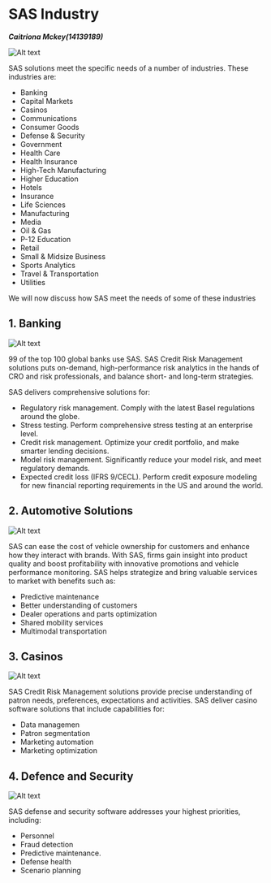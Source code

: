 SAS Industry
===========
***Caitriona Mckey(14139189)***

![Alt text](https://images.pexels.com/photos/459728/pexels-photo-459728.jpeg?auto=compress&cs=tinysrgb&h=350)


SAS solutions meet the specific needs of a number of industries. These industries are: 

*  Banking
*  Capital Markets
*  Casinos
*  Communications
*  Consumer Goods
*  Defense & Security
*  Government
*  Health Care
*  Health Insurance
*  High-Tech Manufacturing
*  Higher Education
*  Hotels
*  Insurance
*  Life Sciences
*  Manufacturing
*  Media
*  Oil & Gas
*  P-12 Education
*  Retail
*  Small & Midsize Business
*  Sports Analytics
*  Travel & Transportation
*  Utilities

We will now discuss how SAS meet the needs of some of these industries
## 1. Banking
![Alt text](https://exitpromise.com/wp-content/uploads/2013/07/Banking-Structure.jpg?auto=compress&cs=tinysrgb&h=350)


99 of the top 100 global banks use SAS.
 SAS Credit Risk Management solutions  puts on-demand, high-performance risk analytics in the hands of CRO and risk professionals, and balance short- and long-term strategies.

SAS delivers comprehensive solutions for:  
* Regulatory risk management. Comply with the latest Basel regulations around the globe.
* Stress testing. Perform comprehensive stress testing at an enterprise level.
* Credit risk management. Optimize your credit portfolio, and make smarter lending decisions.
* Model risk management. Significantly reduce your model risk, and meet regulatory demands.
* Expected credit loss (IFRS 9/CECL). Perform credit exposure modeling for new financial reporting requirements in the US and around the world.

## 2. Automotive Solutions
![Alt text](https://www.nehmeh.com/wp-content/uploads/2014/08/auto-800-590.jpg?auto=compress&cs=tinysrgb&h=350)


SAS can ease the cost of vehicle ownership for customers and enhance how they interact with brands. With SAS, firms gain insight into product quality and boost profitability with innovative promotions and vehicle performance monitoring. SAS helps strategize and bring valuable services to market with benefits such as: 

* Predictive maintenance
* Better understanding of customers 
* Dealer operations and parts optimization
* Shared mobility services
* Multimodal transportation

## 3. Casinos
![Alt text](http://best-rakeback.com/wp-content/uploads/2018/02/54.png?auto=compress&cs=tinysrgb&h=350)


 SAS Credit Risk Management solutions provide precise understanding of patron needs, preferences, expectations and activities. SAS deliver casino software solutions that include capabilities for:

* Data managemen
* Patron segmentation
* Marketing automation
* Marketing optimization

## 4. Defence and Security
![Alt text](https://www.translatemedia.com/wp-content/uploads/2011/12/defense-and-security.jpg?auto=compress&cs=tinysrgb&h=350)


 SAS defense and security software addresses your highest priorities, including:

* Personnel
* Fraud detection
* Predictive maintenance.
* Defense health
* Scenario planning
